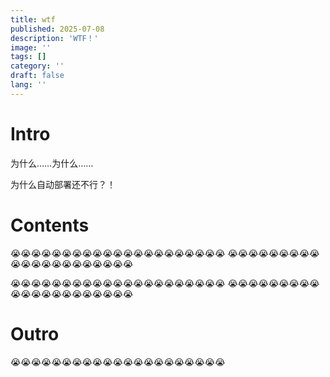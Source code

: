 ```yaml
---
title: wtf
published: 2025-07-08
description: 'WTF！'
image: ''
tags: []
category: ''
draft: false 
lang: ''
---
```


# Intro

为什么……为什么……

为什么自动部署还不行？！

# Contents

😭😭😭😭😭😭😭😭😭😭😭😭😭😭😭😭😭😭😭😭😭
😭😭😭😭😭😭😭😭😭😭😭😭😭😭😭😭😭😭😭😭😭

😭😭😭😭😭😭😭😭😭😭😭😭😭😭😭😭😭😭😭😭😭
😭😭😭😭😭😭😭😭😭😭😭😭😭😭😭😭😭😭😭😭😭

# Outro

😭😭😭😭😭😭😭😭😭😭😭😭😭😭😭😭😭😭😭😭😭
